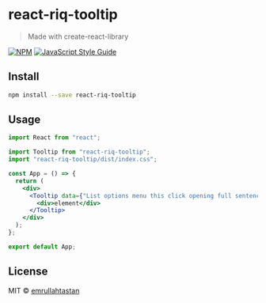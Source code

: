 # react-riq-tooltip

> Made with create-react-library

[![NPM](https://img.shields.io/npm/v/react-riq-tooltip.svg)](https://www.npmjs.com/package/react-riq-tooltip) [![JavaScript Style Guide](https://img.shields.io/badge/code_style-standard-brightgreen.svg)](https://standardjs.com)

## Install

```bash
npm install --save react-riq-tooltip
```

## Usage

```jsx
import React from "react";

import Tooltip from "react-riq-tooltip";
import "react-riq-tooltip/dist/index.css";

const App = () => {
  return (
    <div>
      <Tooltip data={"List options menu this click opening full sentence example"}>
        <div>element</div>
      </Tooltip>
    </div>
  );
};

export default App;

```

## License

MIT © [emrullahtastan](https://github.com/emrullahtastan)
